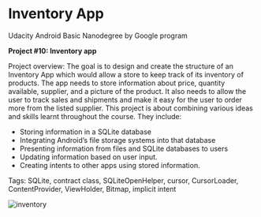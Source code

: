 # Inventory App

Udacity Android Basic Nanodegree by Google program

**Project #10: Inventory app**

Project overview: The goal is to design and create the structure of an Inventory App which would allow a store to keep track of its 
inventory of products. The app needs to store information about price, quantity available, supplier, and a picture of the product. 
It also needs to allow the user to track sales and shipments and make it easy for the user to order more from the listed supplier.
This project is about combining various ideas and skills learnt throughout the course. They include: 
 - Storing information in a SQLite database
 - Integrating Android’s file storage systems into that database
 - Presenting information from files and SQLite databases to users
 - Updating information based on user input.
 - Creating intents to other apps using stored information.
 
 Tags: SQLite, contract class, SQLiteOpenHelper, cursor, CursorLoader, ContentProvider, ViewHolder, Bitmap, implicit intent
 
 ![inventory](https://user-images.githubusercontent.com/23049871/33551802-d1d892f4-d8f2-11e7-8d09-e122ea319085.gif)



